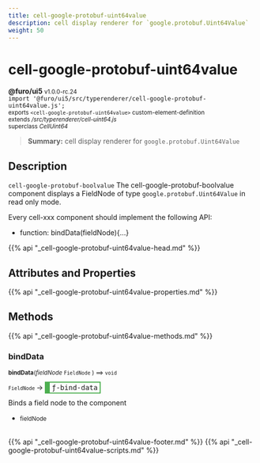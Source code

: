 ```yaml
---
title: cell-google-protobuf-uint64value
description: cell display renderer for `google.protobuf.Uint64Value`
weight: 50
---
```


# cell-google-protobuf-uint64value
**@furo/ui5** <small>v1.0.0-rc.24</small>
<br>`import '@furo/ui5/src/typerenderer/cell-google-protobuf-uint64value.js';`<small>
<br>exports `<cell-google-protobuf-uint64value>` custom-element-definition
<br>extends */src/typerenderer/cell-uint64.js*
<br>superclass *CellUint64*</small>

> **Summary:** cell display renderer for `google.protobuf.Uint64Value`

## Description

`cell-google-protobuf-boolvalue`
The cell-google-protobuf-boolvalue component displays a FieldNode of type `google.protobuf.Uint64Value` in read only mode.

Every cell-xxx component should implement the following API:
- function: bindData(fieldNode){...}

{{% api "_cell-google-protobuf-uint64value-head.md" %}}

## Attributes and Properties
{{% api "_cell-google-protobuf-uint64value-properties.md" %}}






## Methods
{{% api "_cell-google-protobuf-uint64value-methods.md" %}}


### **bindData**
<small>**bindData**(*fieldNode* `FieldNode` ) ⟹ `void`</small>

<small>`FieldNode` </small> →
<span  style="border-width:2px 2px 2px 10px; border-style: solid;border-color:  rgb(76, 175, 80);font-family:monospace; padding:2px 4px;">ƒ-bind-data</span>

Binds a field node to the component

- <small>fieldNode </small>
<br><br>






{{% api "_cell-google-protobuf-uint64value-footer.md" %}}
{{% api "_cell-google-protobuf-uint64value-scripts.md" %}}
